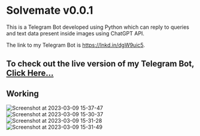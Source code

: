 # Solvemate v0.0.1

This is a Telegram Bot developed using Python which can reply to queries and text data present inside images using ChatGPT API.

The link to my Telegram Bot is https://lnkd.in/dgW9uic5. 

## To check out the live version of my Telegram Bot, [Click Here...](https://telegram.me/clicksolvebot )

## Working
![Screenshot at 2023-03-09 15-37-47](https://user-images.githubusercontent.com/74459400/224177662-28f819bd-99c4-4549-b6cc-f46f40eaf8d0.png)
![Screenshot at 2023-03-09 15-30-37](https://user-images.githubusercontent.com/74459400/224177705-f5202c8f-73b3-41e1-84a9-a8cf71dd509a.png)
![Screenshot at 2023-03-09 15-31-28](https://user-images.githubusercontent.com/74459400/224177764-b180a411-39be-452a-948e-0080dbc355f3.png)
![Screenshot at 2023-03-09 15-31-49](https://user-images.githubusercontent.com/74459400/224177805-8bd39116-c0d1-4424-8559-e6097c16f75f.png)

